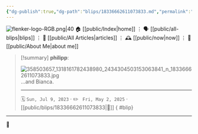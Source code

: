 ```yaml
---
{"dg-publish":true,"dg-path":"blips/18336662611073833.md","permalink":"/blips/18336662611073833/","title":"philipp on instagram @ 2023-07-09"}
---
```



<div class="transclusion internal-embed is-loaded"><div class="markdown-embed">




![flenker-logo-RGB.png|40](/img/user/attachments/flenker-logo-RGB.png)
🏠 [[public/Index\|home]]  ⋮ 🗣️ [[public/all-blips\|blips]] ⋮  📝 [[public/All Articles\|articles]]  ⋮ 🕰️ [[public/now\|now]] ⋮ 🪪 [[public/About Me\|about me]]


</div></div>


> [!summary] **philipp**:
>
> ![358503657_1318161782438980_2434304503153063841_n_18336662611073833.jpg](/img/user/attachments/358503657_1318161782438980_2434304503153063841_n_18336662611073833.jpg)
> …and Bianca.
> - - -
>
> 🗓️ <code>Sun, Jul 9, 2023</code>  · ✏️ <code> Fri, May 2, 2025</code>  · [[public/blips/18336662611073833\|🔗]]
{ #blip}


- - -

 👾
